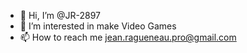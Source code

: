 - 👋 Hi, I’m @JR-2897
- 👀 I’m interested in make Video Games
- 📫 How to reach me jean.ragueneau.pro@gmail.com

<!---
JR-2897/JR-2897 is a ✨ special ✨ repository because its `README.md` (this file) appears on your GitHub profile.
You can click the Preview link to take a look at your changes.
--->
